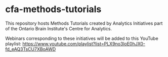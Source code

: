 # cfa-methods-tutorials
This repository hosts Methods Tutorials created by Analytics Initiatives part of the Ontario Brain Institute's Centre for Analytics.

Webinars corresponding to these initiatives will be added to this YouTube playlist: https://www.youtube.com/playlist?list=PLX9no3loE0hJX0-fd_eAQ3TsCU7XBoAWD


